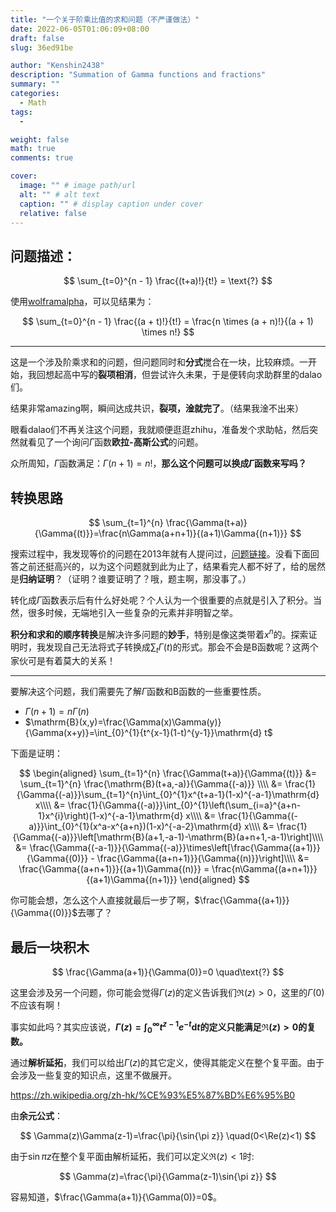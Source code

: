 ```yaml
---
title: "一个关于阶乘比值的求和问题（不严谨做法）"
date: 2022-06-05T01:06:09+08:00
draft: false
slug: 36ed91be

author: "Kenshin2438"
description: "Summation of Gamma functions and fractions"
summary: ""
categories: 
  - Math
tags: 
  - 

weight: false
math: true
comments: true

cover:
  image: "" # image path/url
  alt: "" # alt text
  caption: "" # display caption under cover
  relative: false
---
```


## 问题描述：

$$
\sum_{t=0}^{n - 1} \frac{(t+a)!}{t!} = \text{?}
$$

使用[wolframalpha](https://www.wolframalpha.com/)，可以见结果为：

$$
\sum_{t=0}^{n - 1} \frac{(a + t)!}{t!} = \frac{n \times (a + n)!}{(a + 1) \times n!}
$$

---

这是一个涉及阶乘求和的问题，但问题同时和**分式**搅合在一块，比较麻烦。一开始，我回想起高中写的**裂项相消**，但尝试许久未果，于是便转向求助群里的dalao们。

结果非常amazing啊，瞬间达成共识，**裂项，淦就完了**。（结果我淦不出来）

眼看dalao们不再关注这个问题，我就顺便逛逛zhihu，准备发个求助帖，然后突然就看见了一个询问$\Gamma$函数**欧拉-高斯公式**的问题。

众所周知，$\Gamma$函数满足：$\Gamma(n + 1) = n!$，**那么这个问题可以换成$\Gamma$函数来写吗？**

## 转换思路

$$
\sum_{t=1}^{n} \frac{\Gamma(t+a)}{\Gamma{(t)}}=\frac{n\Gamma(a+n+1)}{(a+1)\Gamma{(n+1)}}
$$

搜索过程中，我发现等价的问题在2013年就有人提问过，[问题链接](https://math.stackexchange.com/questions/326790/summation-of-gamma-functions-and-fractions)。没看下面回答之前还挺高兴的，以为这个问题就到此为止了，结果看完人都不好了，给的居然是**归纳证明**？（证明？谁要证明了？哦，题主啊，那没事了。）

转化成$\Gamma$函数表示后有什么好处呢？个人认为一个很重要的点就是引入了积分。当然，很多时候，无端地引入一些复杂的元素并非明智之举。

**积分和求和的顺序转换**是解决许多问题的**妙手**，特别是像这类带着$x^n$的。探索证明时，我发现自己无法将式子转换成$\sum_{t}\Gamma(t)$的形式。那会不会是$\mathrm{B}$函数呢？这两个家伙可是有着莫大的关系！

---

要解决这个问题，我们需要先了解$\Gamma$函数和$\mathrm{B}$函数的一些重要性质。

- $\Gamma(n + 1) = n\Gamma(n)$
- $\mathrm{B}(x,y)=\frac{\Gamma(x)\Gamma(y)}{\Gamma(x+y)}=\int_{0}^{1}{t^{x-1}(1-t)^{y-1}}\mathrm{d} t$

下面是证明：

$$
\begin{aligned}
\sum_{t=1}^{n} \frac{\Gamma(t+a)}{\Gamma{(t)}}
&= \sum_{t=1}^{n} \frac{\mathrm{B}(t+a,-a)}{\Gamma{(-a)}} \\\\
&= \frac{1}{\Gamma{(-a)}}\sum_{t=1}^{n}\int_{0}^{1}x^{t+a-1}(1-x)^{-a-1}\mathrm{d} x\\\\
&= \frac{1}{\Gamma{(-a)}}\int_{0}^{1}\left(\sum_{i=a}^{a+n-1}x^{i}\right)(1-x)^{-a-1}\mathrm{d} x\\\\
&= \frac{1}{\Gamma{(-a)}}\int_{0}^{1}(x^a-x^{a+n})(1-x)^{-a-2}\mathrm{d} x\\\\
&= \frac{1}{\Gamma{(-a)}}\left[\mathrm{B}(a+1,-a-1)-\mathrm{B}(a+n+1,-a-1)\right]\\\\
&= \frac{\Gamma{(-a-1)}}{\Gamma{(-a)}}\times\left[\frac{\Gamma{(a+1)}}{\Gamma{(0)}} - \frac{\Gamma{(a+n+1)}}{\Gamma{(n)}}\right]\\\\
&= \frac{\Gamma{(a+n+1)}}{(a+1)\Gamma{(n)}} = \frac{n\Gamma{(a+n+1)}}{(a+1)\Gamma{(n+1)}}
\end{aligned}
$$

你可能会想，怎么这个人直接就最后一步了啊，$\frac{\Gamma{(a+1)}}{\Gamma{(0)}}$去哪了？

## 最后一块积木

$$
\frac{\Gamma(a+1)}{\Gamma(0)}=0 \quad\text{?}
$$

这里会涉及另一个问题，你可能会觉得$\Gamma(z)$的定义告诉我们$\Re(z)>0$，这里的$\Gamma(0)$不应该有啊！

事实如此吗？其实应该说，**$\Gamma(z)=\int_{0}^{\infty}t^{z-1}e^{-t}\mathrm{d}t$的定义只能满足$\Re(z)>0$的复数。**

通过**解析延拓**，我们可以给出$\Gamma(z)$的其它定义，使得其能定义在整个复平面。由于会涉及一些复变的知识点，这里不做展开。

<https://zh.wikipedia.org/zh-hk/%CE%93%E5%87%BD%E6%95%B0>

由**余元公式**：

$$
\Gamma(z)\Gamma(z-1)=\frac{\pi}{\sin{\pi z}} \quad(0<\Re(z)<1)
$$

由于$\sin{\pi z}$在整个复平面由解析延拓，我们可以定义$\Re(z)<1$时:

$$
\Gamma(z)=\frac{\pi}{\Gamma(z-1)\sin{\pi z}}
$$

容易知道，$\frac{\Gamma(a+1)}{\Gamma(0)}=0$。